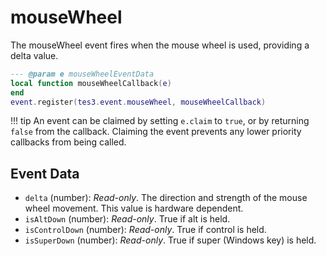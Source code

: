 <!---
	This file is autogenerated. Do not edit this file manually. Your changes will be ignored.
	More information: https://github.com/MWSE/MWSE/tree/master/docs
-->

# mouseWheel

The mouseWheel event fires when the mouse wheel is used, providing a delta value.

```lua
--- @param e mouseWheelEventData
local function mouseWheelCallback(e)
end
event.register(tes3.event.mouseWheel, mouseWheelCallback)
```

!!! tip
	An event can be claimed by setting `e.claim` to `true`, or by returning `false` from the callback. Claiming the event prevents any lower priority callbacks from being called.

## Event Data

* `delta` (number): *Read-only*. The direction and strength of the mouse wheel movement. This value is hardware dependent.
* `isAltDown` (number): *Read-only*. True if alt is held.
* `isControlDown` (number): *Read-only*. True if control is held.
* `isSuperDown` (number): *Read-only*. True if super (Windows key) is held.

